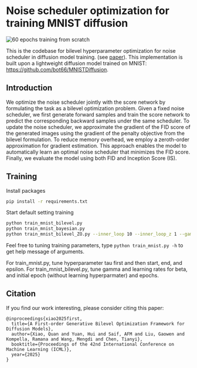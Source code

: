 # Noise scheduler optimization for training MNIST diffusion
![60 epochs training from scratch](assets/demo.gif "60 epochs training from scratch")

This is the codebase for bilevel hyperparameter optimization for noise scheduler in diffusion model training. (see [paper](https://arxiv.org/abs/2502.08808)). This implementation is built upon a lightweight diffusion model trained on MNIST: https://github.com/bot66/MNISTDiffusion.


## Introduction

We optimize the noise scheduler jointly with the score network by formulating the task as a bilevel optimization problem. Given a fixed noise scheduler, we first generate forward samples and train the score network to predict the corresponding backward samples under the same scheduler. To update the noise scheduler, we approximate the gradient of the FID score of the generated images using the gradient of the penalty objective from the bilevel formulation. To reduce memory overhead, we employ a zeroth-order approximation for gradient estimation. This approach enables the model to automatically learn an optimal noise scheduler that minimizes the FID score. Finally, we evaluate the model using both FID and Inception Score (IS). 

## Training
Install packages
```bash
pip install -r requirements.txt
```
Start default setting training 
```bash
python train_mnist_bilevel.py
python train_mnist_bayesian.py 
python train_mnist_bilevel_ZO.py --inner_loop 10 --inner_loop_z 1 --gamma 1 --gamma_end 1 --lr_beta 0.05 0.05 1 0.05 --initial_epoch 2 --epochs 3
```
Feel free to tuning training parameters, type `python train_mnist.py -h` to get help message of arguments.

For train_mnist.py, tune hyperparameter tau first and then start, end, and epsilon. 
For train_mnist_bilevel.py, tune gamma and learning rates for beta, and initial epoch (without learning hyperparmater) and epochs. 

## Citation
If you find our work interesting, please consider citing this paper:
```
@inproceedings{xiao2025first,
  title={A First-order Generative Bilevel Optimization Framework for Diffusion Models},
  author={Xiao, Quan and Yuan, Hui and Saif, AFM and Liu, Gaowen and Kompella, Ramana and Wang, Mengdi and Chen, Tianyi},
  booktitle={Proceedings of the 42nd International Conference on Machine Learning (ICML)},
  year={2025}
}
```





